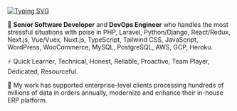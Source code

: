 [![Typing SVG](https://readme-typing-svg.demolab.com/?lines=Senior+Software+Developer;DevOps+Engineer&color=7300ff&height=40&font=Source+Sans+3&size=26&center=true&vCenter=true)](https://git.io/typing-svg)

🙋 <strong>Senior Software Developer</strong> and <strong>DevOps Engineer</strong> who handles the most stressful situations with poise in PHP, Laravel, Python/Django, React/Redux, Next.js, Vue/Vuex, Nuxt.js, TypeScript, Tailwind CSS, JavaScript, WordPress, WooCommerce, MySQL, PostgreSQL, AWS, GCP, Heroku.

⚡ Quick Learner, Technical, Honest, Reliable, Proactive, Team Player, Dedicated, Resourceful.

🚀 My work has supported enterprise-level clients processing hundreds of millions of data in orders annually, modernize and enhance their in-house ERP platform.
